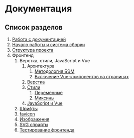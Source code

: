 # Документация

## Список разделов
1. [Работа с документацией](docs-guide.md)
1. [Начало работы и система сборки](setup.md)
1. [Структура проекта](structure.md)
1. Фронтенд
	1. Верстка, стили, JavaScript и Vue
		1. Архитектура
			1. [Методология БЭМ](frontend/markup-styles-scripts/methodology.md)
			1. [Включение Vue-компонентов на страницах](frontend/markup-styles-scripts/vue-and-markup.md)
		1. [Верстка](frontend/markup-styles-scripts/markup.md)
		1. [Стили](frontend/markup-styles-scripts/styles.md)
			1. [Переменные](frontend/markup-styles-scripts/styles-variables.md)
			1. [Миксины](frontend/markup-styles-scripts/styles-mixins.md)
		1. [JavaScript и Vue](frontend/markup-styles-scripts/scripts.md)
	1. [Шрифты](frontend/fonts.md)
	1. [favicon](frontend/favicon.md)
	1. [Изображения](frontend/images.md)
	1. [SVG спрайты](frontend/svg.md)
	1. [Тестирование фронтенда](frontend/testing.md)